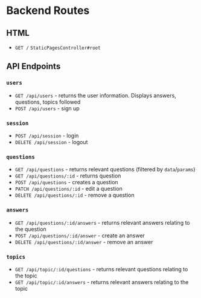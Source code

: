 # Backend Routes

## HTML

+ `GET /` `StaticPagesController#root`

## API Endpoints

### `users`
+ `GET /api/users` - returns the user information. Displays answers, questions, topics followed
+ `POST /api/users` - sign up

### `session`
+ `POST /api/session` - login
+ `DELETE /api/session` - logout

### `questions`
+ `GET /api/questions` - returns relevant questions (filtered by `data`/`params`)
+ `GET /api/questions/:id` - returns question
+ `POST /api/questions` - creates a question
+ `PATCH /api/questions/:id` - edit a question
+ `DELETE /api/questions/:id` - remove a question

### `answers`
+ `GET /api/questions/:id/answers` - returns relevant answers relating to the question
+ `POST /api/questions/:id/answer` - create an answer
+ `DELETE /api/questions/:id/answer` - remove an answer

### `topics`
+ `GET /api/topic/:id/questions` - returns relevant questions relating to the topic
+ `GET /api/topic/:id/answers` - returns relevant answers relating to the topic
